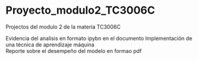 # Proyecto_modulo2_TC3006C
Projectos del modulo 2 de la materia TC3006C

Evidencia del analisis en formato ipybn en el documento Implementación de una técnica de aprendizaje máquina  
Reporte sobre el desempeño del modelo en formao pdf
